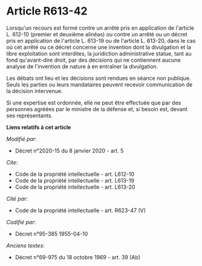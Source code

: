 # Article R613-42

Lorsqu'un recours est formé contre un arrêté pris en application de l'article L. 612-10 (premier et deuxième alinéas) ou
contre un arrêté ou un décret pris en application de l'article L. 613-19 ou de l'article L. 613-20, dans le cas où cet arrêté
ou ce décret concerne une invention dont la divulgation et la libre exploitation sont interdites, la juridiction
administrative statue, tant au fond qu'avant-dire droit, par des décisions qui ne contiennent aucune analyse de l'invention
de nature à en entraîner la divulgation. 

Les débats ont lieu et les décisions sont rendues en séance non publique. Seuls les parties ou leurs mandataires peuvent
recevoir communication de la décision intervenue. 

Si une expertise est ordonnée, elle ne peut être effectuée que par des personnes agréées par le     ministre de la défense
et, si besoin est, devant ses représentants.

**Liens relatifs à cet article**

_Modifié par_:

  - Décret n°2020-15 du 8 janvier 2020 - art. 5

_Cite_:

  - Code de la propriété intellectuelle - art. L612-10
  - Code de la propriété intellectuelle - art. L613-19
  - Code de la propriété intellectuelle - art. L613-20

_Cité par_:

  - Code de la propriété intellectuelle - art. R623-47 (V)

_Codifié par_:

  - Décret n°95-385 1955-04-10

_Anciens textes_:

  - Décret n°69-975 du 18 octobre 1969 - art. 39 (Ab)

